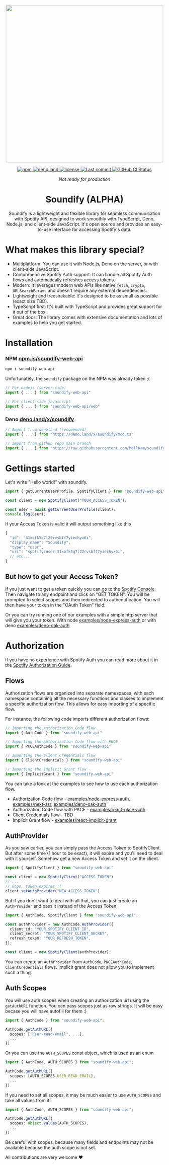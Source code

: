 <div align="center">
  <p align="center">
    <img align="center" width="500px" src="https://user-images.githubusercontent.com/51422045/220605177-226a80c8-9337-4e42-ae40-40787c82a5a9.png">
  </p>
  <p align="center">
    <a href="https://www.npmjs.com/package/soundify-web-api">
      <img alt="npm" src="https://img.shields.io/npm/v/soundify-web-api?color=1DB954">
    </a>
    <a href="https://deno.land/x/soundify">
      <img alt="deno.land" src="https://img.shields.io/github/v/tag/MellKam/soundify?color=1DB954&label=deno.land%2Fx&logo=deno">
    </a>
    <a href="https://github.com/MellKam/soundify/blob/main/LICENSE">
      <img alt="license" src="https://img.shields.io/github/license/MellKam/soundify?color=1DB954">
    </a>
    <a href="https://github.com/MellKam/soundify/commits/main">
      <img src="https://img.shields.io/github/last-commit/MellKam/soundify?color=1DB954" alt="Last commit" />
    </a>
    <a href="https://github.com/MellKam/soundify/actions">
      <img src="https://img.shields.io/github/actions/workflow/status/MellKam/soundify/ci.yaml?color=1DB954&label=CI&logo=github" alt="GitHub CI Status" />
    </a>
  </p>
</div>

<div align="center">
  <i>Not ready for production</i>
  <strong>
    <h1 align="center">Soundify (ALPHA)</h1>
  </strong>
  <p align="center">
    Soundify is a lightweight and flexible library for seamless communication with Spotify API, designed to work smoothly with TypeScript, Deno, Node.js, and client-side JavaScript. It's open source and provides an easy-to-use interface for accessing Spotify's data.
  </p>
</div>

# What makes this library special?

- Multiplatform: You can use it with Node.js, Deno on the server, or with client-side JavaScript.
- Comprehensive Spotify Auth support: It can handle all Spotify Auth flows and automatically refreshes access tokens.
- Modern: It leverages modern web APIs like native `fetch`, `crypto`, `URLSearchParams` and doesn't require any external dependencies.
- Lightweight and treeshakable: It's designed to be as small as possible (exact size TBD).
- TypeScript first: It's built with TypeScript and provides great support for it out of the box.
- Great docs: The library comes with extensive documentation and lots of examples to help you get started.

# Installation

### NPM [npm.js/soundify-web-api](https://www.npmjs.com/package/soundify-web-api)

```bash
npm i soundify-web-api
```

Unfortunately, the `soundify` package on the NPM was already taken ;(

```ts
// For nodejs (server-side)
import { ... } from "soundify-web-api"

// For client-side javascript
import { ... } from "soundify-web-api/web"
```

### Deno [deno.land/x/soundify](https://deno.land/x/soundify)

```ts
// Import from denoland (recomended)
import { ... } from "https://deno.land/x/soundify/mod.ts"

// Import from github repo main branch 
import { ... } from "https://raw.githubusercontent.com/MellKam/soundify/main/mod.ts";
```

# Gettings started

Let's write "Hello world!" with soundify.

```js
import { getCurrentUserProfile, SpotifyClient } from "soundify-web-api";

const client = new SpotifyClient("YOUR_ACCESS_TOKEN");

const user = await getCurrentUserProfile(client);
console.log(user);
```

If your Access Token is valid it will output something like this
```js
{
  "id": "31xofk5q7l22rvsbff7yiechyx6i",
  "display_name": "Soundify",
  "type": "user",
  "uri": "spotify:user:31xofk5q7l22rvsbff7yiechyx6i",
  // etc...
}
```

## But how to get your Access Token?

If you just want to get a token quickly you can go to the [Spotify Console](https://developer.spotify.com/console/). Then navigate to any endpoint and click on "GET TOKEN". You will be prompted to select scopes and then redirected to authentification. You will then have your token in the "OAuth Token" field.

Or you can try running one of our examples with a simple http server that will give you your token. With node [examples/node-express-auth](https://github.com/MellKam/soundify/tree/main/examples/node-express-auth) or with deno [examples/deno-oak-auth](https://github.com/MellKam/soundify/tree/main/examples/deno-oak-auth)

# Authorization

If you have no experience with Spotify Auth you can read more about it in the [Spotify Authorization Guide](https://developer.spotify.com/documentation/general/guides/authorization/). 

## Flows

Authorization flows are organized into separate namespaces, with each namespace containing all the necessary functions and classes to implement a specific authorization flow. This allows for easy importing of a specific flow.

For instance, the following code imports different authorization flows:

```ts
// Importing the Authorization Code flow
import { AuthCode } from "soundify-web-api"

// Importing the Authorization Code flow with PKCE
import { PKCEAuthCode } from "soundify-web-api"

// Importing the Client Credentials flow
import { ClientCredentials } from "soundify-web-api"

// Importing the Implicit Grant flow
import { ImplicitGrant } from "soundify-web-api"
```

You can take a look at the examples to see how to use each authorization flow.

- Authorization Code flow - [examples/node-express-auth](https://github.com/MellKam/soundify/tree/main/examples/node-express-auth), [examples/next-ssr](https://github.com/MellKam/soundify/tree/main/examples/next-ssr), [examples/deno-oak-auth](https://github.com/MellKam/soundify/tree/main/examples/deno-oak-auth)
- Authorization Code flow with PKCE - [examples/react-pkce-auth](https://github.com/MellKam/soundify/tree/main/examples/react-pkce-auth)
- Client Credentials flow - TBD
- Implicit Grant flow - [examples/react-implicit-grant](https://github.com/MellKam/soundify/tree/main/examples/react-implicit-grant)

## AuthProvider

As you saw earlier, you can simply pass the Access Token to SpotifyClient.
But after some time (1 hour to be exact), it will expire and you'll need to deal with it yourself. Somehow get a new Access Token and set it on the client.
```ts
import { SpotifyClient } from "soundify-web-api"

const client = new SpotifyClient("ACCESS_TOKEN")
// ...
// Oops, token expires :(
client.setAuthProvider("NEW_ACCESS_TOKEN")
```

But if you don't want to deal with all that, you can just create an `AuthProvider` and pass it instead of the Access Token.
```ts
import { AuthCode, SpotifyClient } from "soundify-web-api";

const authProvider = new AuthCode.AuthProvider({
  client_id: "YOUR_SPOTIFY_CLIENT_ID",
  client_secret: "YOUR_SPOTIFY_CLIENT_SECRET",
  refresh_token: "YOUR_REFRESH_TOKEN",
});

const client = new SpotifyClient(authProvider);
```

You can create an `AuthProvider` from `AuthCode`, `PKCEAuthCode`, `ClientCredentials` flows. Implicit grant does not allow you to implement such a thing.

## Auth Scopes

You will use auth scopes when creating an authorization url using the `getAuthURL` function. You can pass scopes just as raw strings. It will be easy becase you will have autofill for them :)

```ts
import { AuthCode } from "soundify-web-api";

AuthCode.getAuthURL({
  scopes: ["user-read-email", ...],
  ...
})
```

Or you can use the `AUTH_SCOPES` const object, which is used as an enum
```ts
import { AuthCode, AUTH_SCOPES } from "soundify-web-api";

AuthCode.getAuthURL({
  scopes: [AUTH_SCOPES.USER_READ_EMAIL],
  ...
})
```

If you need to set all scopes, it may be much easier to use `AUTH_SCOPES` and take all values from it.
```ts
import { AuthCode, AUTH_SCOPES } from "soundify-web-api";

AuthCode.getAuthURL({
  scopes: Object.values(AUTH_SCOPES),
  ...
})
```

Be careful with scopes, because many fields and endpoints may not be available because the auth scope is not set.

All contributions are very welcome ❤️



